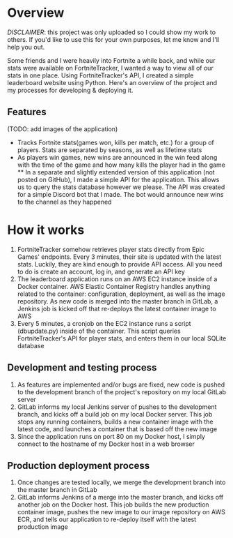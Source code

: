 # Overview

*DISCLAIMER*: this project was only uploaded so I could show my work to others. If you'd like to use this for your own purposes, let me know and I'll help you out.

Some friends and I were heavily into Fortnite a while back, and while our stats were available on FortniteTracker, I wanted a way to view all of our stats in one place. Using FortniteTracker's API, I created a simple leaderboard website using Python. Here's an overview of the project and my processes for developing & deploying it.

## Features

(TODO: add images of the application)

* Tracks Fortnite stats(games won, kills per match, etc.) for a group of players. Stats are separated by seasons, as well as lifetime stats
* As players win games, new wins are announced in the win feed along with the time of the game and how many kills the player had in the game
** In a separate and slightly extended version of this application (not posted on GitHub), I made a simple API for the application. This allows us to query the stats database however we please. The API was created for a simple Discord bot that I made. The bot would announce new wins to the channel as they happened

# How it works

1. FortniteTracker somehow retrieves player stats directly from Epic Games' endpoints. Every 3 minutes, their site is updated with the latest stats. Luckily, they are kind enough to provide API access. All you need to do is create an account, log in, and generate an API key
2. The leaderboard application runs on an AWS EC2 instance inside of a Docker container. AWS Elastic Container Registry handles anything related to the container: configuration, deployment, as well as the image repository. As new code is merged into the master branch in GitLab, a Jenkins job is kicked off that re-deploys the latest container image to AWS
3. Every 5 minutes, a cronjob on the EC2 instance runs a script (dbupdate.py) inside of the container. This script queries FortniteTracker's API for player stats, and enters them in our local SQLite database

## Development and testing process

1. As features are implemented and/or bugs are fixed, new code is pushed to the development branch of the project's repository on my local GitLab server
2. GitLab informs my local Jenkins server of pushes to the development branch, and kicks off a build job on my local Docker server. This job stops any running containers, builds a new container image with the latest code, and launches a container that is based off the new image
3. Since the application runs on port 80 on my Docker host, I simply connect to the hostname of my Docker host in a web browser

## Production deployment process

1. Once changes are tested locally, we merge the development branch into the master branch in GitLab
2. GitLab informs Jenkins of a merge into the master branch, and kicks off another job on the Docker host. This job builds the new production container image, pushes the new image to our image repository on AWS ECR, and tells our application to re-deploy itself with the latest production image
